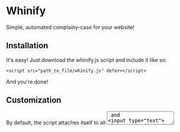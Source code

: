 # Whinify

Simple, automated complainy-case for your website!

## Installation

It's easy! Just download the whinify.js script and include it like so:

```<script src="path_to_file/whinify.js" defer></script>```

And you're done!

## Customization

By default, the script attaches itself to all <textarea> and <input type="text"> elements it finds in your page.

If you want to add, remove, or target specific element IDs and classes, you can do so by changing the `target` array in the whinify.js file:

```targets = [
    'input[type=text]',
	'textarea',
	'#elementID',
	'.myClass'
];```

## Example

![Whinify in action](whinify.gif)